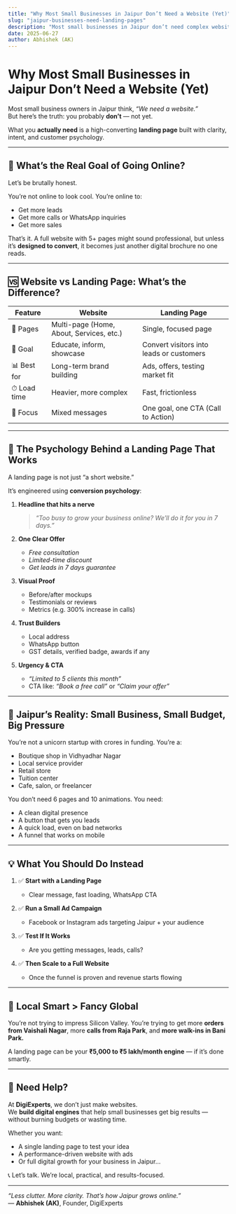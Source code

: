 ```yaml
---
title: "Why Most Small Businesses in Jaipur Don’t Need a Website (Yet)"
slug: "jaipur-businesses-need-landing-pages"
description: "Most small businesses in Jaipur don’t need complex websites—they need smart landing pages that convert. Here’s why, and how to do it right."
date: 2025-06-27
author: Abhishek (AK)
---
```


# Why Most Small Businesses in Jaipur Don’t Need a Website (Yet)

Most small business owners in Jaipur think, _“We need a website.”_  
But here’s the truth: you probably **don’t** — not yet.

What you **actually need** is a high-converting **landing page** built with clarity, intent, and customer psychology.

---

## 🧩 What’s the Real Goal of Going Online?

Let’s be brutally honest.

You’re not online to look cool. You’re online to:
- Get more leads
- Get more calls or WhatsApp inquiries
- Get more sales

That’s it. A full website with 5+ pages might sound professional, but unless it’s **designed to convert**, it becomes just another digital brochure no one reads.

---

## 🆚 Website vs Landing Page: What’s the Difference?

| Feature | Website | Landing Page |
|--------|---------|--------------|
| 📄 Pages | Multi-page (Home, About, Services, etc.) | Single, focused page |
| 🎯 Goal | Educate, inform, showcase | Convert visitors into leads or customers |
| 📊 Best for | Long-term brand building | Ads, offers, testing market fit |
| ⏱ Load time | Heavier, more complex | Fast, frictionless |
| 🧠 Focus | Mixed messages | One goal, one CTA (Call to Action) |

---

## 🧠 The Psychology Behind a Landing Page That Works

A landing page is not just “a short website.”

It’s engineered using **conversion psychology**:

1. **Headline that hits a nerve**  
   > _“Too busy to grow your business online? We’ll do it for you in 7 days.”_

2. **One Clear Offer**  
   - _Free consultation_
   - _Limited-time discount_
   - _Get leads in 7 days guarantee_

3. **Visual Proof**  
   - Before/after mockups  
   - Testimonials or reviews  
   - Metrics (e.g. 300% increase in calls)

4. **Trust Builders**  
   - Local address  
   - WhatsApp button  
   - GST details, verified badge, awards if any

5. **Urgency & CTA**  
   - _“Limited to 5 clients this month”_  
   - CTA like: _“Book a free call”_ or _“Claim your offer”_

---

## 📍 Jaipur’s Reality: Small Business, Small Budget, Big Pressure

You’re not a unicorn startup with crores in funding. You’re a:
- Boutique shop in Vidhyadhar Nagar  
- Local service provider  
- Retail store  
- Tuition center  
- Cafe, salon, or freelancer

You don’t need 6 pages and 10 animations. You need:
- A clean digital presence
- A button that gets you leads
- A quick load, even on bad networks
- A funnel that works on mobile

---

## 💡 What You Should Do Instead

1. ✅ **Start with a Landing Page**  
   - Clear message, fast loading, WhatsApp CTA

2. ✅ **Run a Small Ad Campaign**  
   - Facebook or Instagram ads targeting Jaipur + your audience

3. ✅ **Test If It Works**  
   - Are you getting messages, leads, calls?

4. ✅ **Then Scale to a Full Website**  
   - Once the funnel is proven and revenue starts flowing

---

## 🧠 Local Smart > Fancy Global

You’re not trying to impress Silicon Valley. You’re trying to get more **orders from Vaishali Nagar**, more **calls from Raja Park**, and **more walk-ins in Bani Park.**

A landing page can be your **₹5,000 to ₹5 lakh/month engine** — if it’s done smartly.

---

## 👋 Need Help?

At **DigiExperts**, we don’t just make websites.  
We **build digital engines** that help small businesses get big results — without burning budgets or wasting time.

Whether you want:
- A single landing page to test your idea  
- A performance-driven website with ads  
- Or full digital growth for your business in Jaipur...

📞 Let’s talk. We’re local, practical, and results-focused.

---

_“Less clutter. More clarity. That’s how Jaipur grows online.”_  
— **Abhishek (AK)**, Founder, DigiExperts
